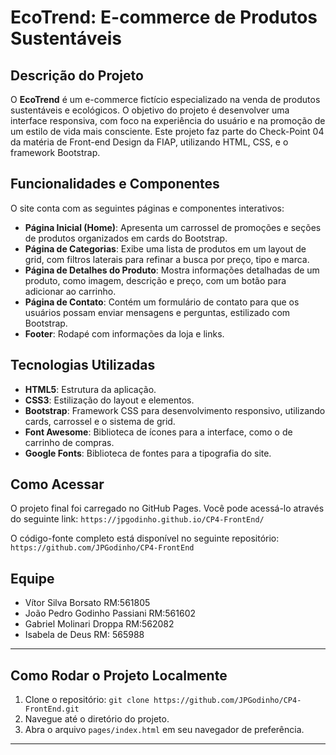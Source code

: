 # EcoTrend: E-commerce de Produtos Sustentáveis
 
## Descrição do Projeto
O **EcoTrend** é um e-commerce fictício especializado na venda de produtos sustentáveis e ecológicos. O objetivo do projeto é desenvolver uma interface responsiva, com foco na experiência do usuário e na promoção de um estilo de vida mais consciente. Este projeto faz parte do Check-Point 04 da matéria de Front-end Design da FIAP, utilizando HTML, CSS, e o framework Bootstrap.
 
## Funcionalidades e Componentes
O site conta com as seguintes páginas e componentes interativos:
 
* **Página Inicial (Home)**: Apresenta um carrossel de promoções e seções de produtos organizados em cards do Bootstrap.
* **Página de Categorias**: Exibe uma lista de produtos em um layout de grid, com filtros laterais para refinar a busca por preço, tipo e marca.
* **Página de Detalhes do Produto**: Mostra informações detalhadas de um produto, como imagem, descrição e preço, com um botão para adicionar ao carrinho.
* **Página de Contato**: Contém um formulário de contato para que os usuários possam enviar mensagens e perguntas, estilizado com Bootstrap.
* **Footer**: Rodapé com informações da loja e links.
 
## Tecnologias Utilizadas
* **HTML5**: Estrutura da aplicação.
* **CSS3**: Estilização do layout e elementos.
* **Bootstrap**: Framework CSS para desenvolvimento responsivo, utilizando cards, carrossel e o sistema de grid.
* **Font Awesome**: Biblioteca de ícones para a interface, como o de carrinho de compras.
* **Google Fonts**: Biblioteca de fontes para a tipografia do site.
 
## Como Acessar
O projeto final foi carregado no GitHub Pages. Você pode acessá-lo através do seguinte link:
`https://jpgodinho.github.io/CP4-FrontEnd/`
 
O código-fonte completo está disponível no seguinte repositório:
`https://github.com/JPGodinho/CP4-FrontEnd`
 
## Equipe
* Vítor Silva Borsato RM:561805
* João Pedro Godinho Passiani RM:561602
* Gabriel Molinari Droppa RM:562082
* Isabela de Deus RM: 565988
 
---
 
## Como Rodar o Projeto Localmente
1.  Clone o repositório:
    `git clone https://github.com/JPGodinho/CP4-FrontEnd.git`
2.  Navegue até o diretório do projeto.
3.  Abra o arquivo `pages/index.html` em seu navegador de preferência.
 
---